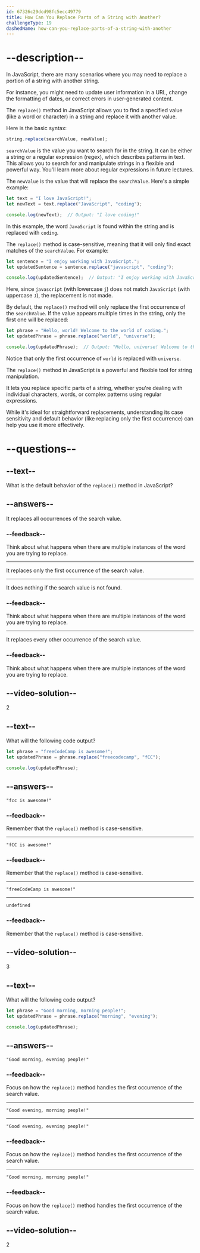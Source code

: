 ```yaml
---
id: 67326c29dcd98fc5ecc49779
title: How Can You Replace Parts of a String with Another?
challengeType: 19
dashedName: how-can-you-replace-parts-of-a-string-with-another
---
```


# --description--

In JavaScript, there are many scenarios where you may need to replace a portion of a string with another string.

For instance, you might need to update user information in a URL, change the formatting of dates, or correct errors in user-generated content.

The `replace()` method in JavaScript allows you to find a specified value (like a word or character) in a string and replace it with another value.

Here is the basic syntax:

```js
string.replace(searchValue, newValue);
```

`searchValue` is the value you want to search for in the string. It can be either a string or a regular expression (regex), which describes patterns in text. This allows you to search for and manipulate strings in a flexible and powerful way. You'll learn more about regular expressions in future lectures.

The `newValue` is the value that will replace the `searchValue`. Here's a simple example:

```js
let text = "I love JavaScript!";
let newText = text.replace("JavaScript", "coding");

console.log(newText);  // Output: "I love coding!"
```

In this example, the word `JavaScript` is found within the string and is replaced with `coding`.

The `replace()` method is case-sensitive, meaning that it will only find exact matches of the `searchValue`. For example:

```js
let sentence = "I enjoy working with JavaScript.";
let updatedSentence = sentence.replace("javascript", "coding");

console.log(updatedSentence);  // Output: "I enjoy working with JavaScript."
```

Here, since `javascript` (with lowercase `j`) does not match `JavaScript` (with uppercase `J`), the replacement is not made.

By default, the `replace()` method will only replace the first occurrence of the `searchValue`. If the value appears multiple times in the string, only the first one will be replaced:

```js
let phrase = "Hello, world! Welcome to the world of coding.";
let updatedPhrase = phrase.replace("world", "universe");

console.log(updatedPhrase);  // Output: "Hello, universe! Welcome to the world of coding."
```

Notice that only the first occurrence of `world` is replaced with `universe`.

The `replace()` method in JavaScript is a powerful and flexible tool for string manipulation.

It lets you replace specific parts of a string, whether you're dealing with individual characters, words, or complex patterns using regular expressions.

While it's ideal for straightforward replacements, understanding its case sensitivity and default behavior (like replacing only the first occurrence) can help you use it more effectively.

# --questions--

## --text--

What is the default behavior of the `replace()` method in JavaScript?

## --answers--

It replaces all occurrences of the search value.

### --feedback--

Think about what happens when there are multiple instances of the word you are trying to replace.

---

It replaces only the first occurrence of the search value.

---

It does nothing if the search value is not found.

### --feedback--

Think about what happens when there are multiple instances of the word you are trying to replace.

---

It replaces every other occurrence of the search value.

### --feedback--

Think about what happens when there are multiple instances of the word you are trying to replace.

## --video-solution--

2

## --text--

What will the following code output?

```js
let phrase = "freeCodeCamp is awesome!";
let updatedPhrase = phrase.replace("freecodecamp", "fCC");

console.log(updatedPhrase);
```

## --answers--

`"fcc is awesome!"`

### --feedback--

Remember that the `replace()` method is case-sensitive.

---

`"fCC is awesome!"`

### --feedback--

Remember that the `replace()` method is case-sensitive.

---

`"freeCodeCamp is awesome!"`

---

`undefined`

### --feedback--

Remember that the `replace()` method is case-sensitive.

## --video-solution--

3

## --text--

What will the following code output?

```js
let phrase = "Good morning, morning people!";
let updatedPhrase = phrase.replace("morning", "evening");

console.log(updatedPhrase);
```

## --answers--

`"Good morning, evening people!"`

### --feedback--

Focus on how the `replace()` method handles the first occurrence of the search value.

---

`"Good evening, morning people!"`

---

`"Good evening, evening people!"`

### --feedback--

Focus on how the `replace()` method handles the first occurrence of the search value.

---

`"Good morning, morning people!"`

### --feedback--

Focus on how the `replace()` method handles the first occurrence of the search value.

## --video-solution--

2
